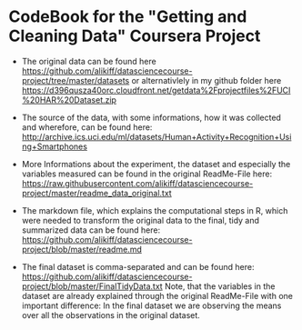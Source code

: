 CodeBook for the "Getting and Cleaning Data" Coursera Project
========================================================================

* The original data can be found here
https://github.com/alikiff/datasciencecourse-project/tree/master/datasets
or alternativlely in my github folder here
https://d396qusza40orc.cloudfront.net/getdata%2Fprojectfiles%2FUCI%20HAR%20Dataset.zip

* The source of the data, with some informations, how it was collected and wherefore, can be found here:
http://archive.ics.uci.edu/ml/datasets/Human+Activity+Recognition+Using+Smartphones

* More Informations about the experiment, the dataset and especially the variables measured can be found in the
original ReadMe-File here:
https://raw.githubusercontent.com/alikiff/datasciencecourse-project/master/readme_data_original.txt 


* The markdown file, which explains the computational steps in R, which were needed to transform the original data
  to the final, tidy and summarized data can be found here:
 https://github.com/alikiff/datasciencecourse-project/blob/master/readme.md

* The final dataset is comma-separated and can be found here:
 https://github.com/alikiff/datasciencecourse-project/blob/master/FinalTidyData.txt
 Note, that the variables in the dataset are already explained through the original ReadMe-File with one important    difference: In the final dataset we are observing the means over all the observations in the original dataset.
